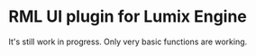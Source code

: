 # RML UI plugin for Lumix Engine

It's still work in progress. Only very basic functions are working.

